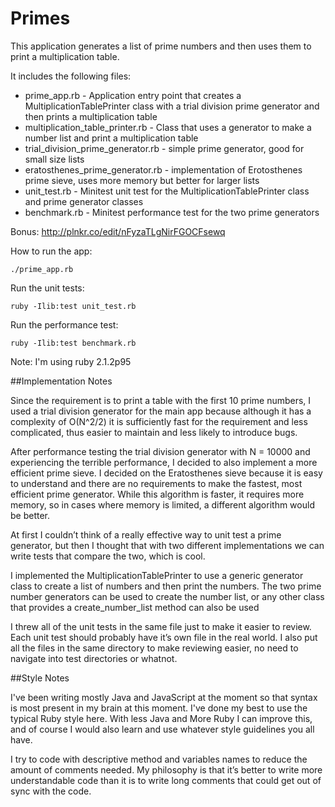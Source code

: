 # Primes

This application generates a list of prime numbers and then uses them to print a multiplication table.

It includes the following files:

* prime\_app.rb - Application entry point that creates a MultiplicationTablePrinter class with a trial division prime generator and then prints a multiplication table
* multiplication\_table\_printer.rb - Class that uses a generator to make a number list and print a multiplication table
* trial\_division\_prime\_generator.rb - simple prime generator, good for small size lists
* eratosthenes\_prime\_generator.rb - implementation of Erotosthenes prime sieve, uses more memory but better for larger lists
* unit\_test.rb - Minitest unit test for the MultiplicationTablePrinter class and prime generator classes
* benchmark.rb - Minitest performance test for the two prime generators

Bonus: http://plnkr.co/edit/nFyzaTLgNirFGOCFsewq

How to run the app:

    ./prime_app.rb 

Run the unit tests:

    ruby -Ilib:test unit_test.rb

Run the performance test:

    ruby -Ilib:test benchmark.rb

Note: I'm using ruby 2.1.2p95

##Implementation Notes

Since the requirement is to print a table with the first 10 prime numbers, I used a trial division generator for the main app because although it has a complexity of O(N^2/2) it is sufficiently fast for the requirement and less complicated, thus easier to maintain and less likely to introduce bugs. 

After performance testing the trial division generator with N = 10000 and experiencing the terrible performance, I decided to also implement a more efficient prime sieve. I decided on the Eratosthenes sieve because it is easy to understand and there are no requirements to make the fastest, most efficient prime generator. While this algorithm is faster, it requires more memory, so in cases where memory is limited, a different algorithm would be better.

At first I couldn’t think of a really effective way to unit test a prime generator, but then I thought that with two different implementations we can write tests that compare the two, which is cool.

I implemented the MultiplicationTablePrinter to use a generic generator class to create a list of numbers and then print the numbers. The two prime number generators can be used to create the number list, or any other class that provides a create_number_list method can also be used

I threw all of the unit tests in the same file just to make it easier to review. Each unit test should probably have it’s own file in the real world. I also put all the files in the same directory to make reviewing easier, no need to navigate into test directories or whatnot.

##Style Notes

I've been writing mostly Java and JavaScript at the moment so that syntax is most present in my brain at this moment. I've done my best to use the typical Ruby style here. With less Java and More Ruby I can improve this, and of course I would also learn and use whatever style guidelines you all have.

I try to code with descriptive method and variables names to reduce the amount of comments needed. My philosophy is that it’s better to write more understandable code than it is to write long comments that could get out of sync with the code. 